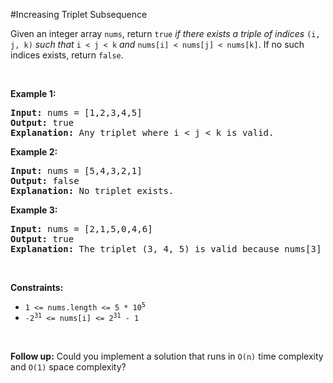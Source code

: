 #Increasing Triplet Subsequence
<p>Given an integer array <code>nums</code>, return <code>true</code><em> if there exists a triple of indices </em><code>(i, j, k)</code><em> such that </em><code>i &lt; j &lt; k</code><em> and </em><code>nums[i] &lt; nums[j] &lt; nums[k]</code>. If no such indices exists, return <code>false</code>.</p>
<p> </p>
<p><strong class="example">Example 1:</strong></p>
<pre><strong>Input:</strong> nums = [1,2,3,4,5]
<strong>Output:</strong> true
<strong>Explanation:</strong> Any triplet where i &lt; j &lt; k is valid.
</pre>
<p><strong class="example">Example 2:</strong></p>
<pre><strong>Input:</strong> nums = [5,4,3,2,1]
<strong>Output:</strong> false
<strong>Explanation:</strong> No triplet exists.
</pre>
<p><strong class="example">Example 3:</strong></p>
<pre><strong>Input:</strong> nums = [2,1,5,0,4,6]
<strong>Output:</strong> true
<strong>Explanation:</strong> The triplet (3, 4, 5) is valid because nums[3] == 0 &lt; nums[4] == 4 &lt; nums[5] == 6.
</pre>
<p> </p>
<p><strong>Constraints:</strong></p>
<ul>
<li><code>1 &lt;= nums.length &lt;= 5 * 10<sup>5</sup></code></li>
<li><code>-2<sup>31</sup> &lt;= nums[i] &lt;= 2<sup>31</sup> - 1</code></li>
</ul>
<p> </p>
<strong>Follow up:</strong> Could you implement a solution that runs in <code>O(n)</code> time complexity and <code>O(1)</code> space complexity?
